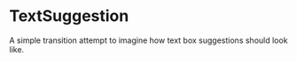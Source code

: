 # TextSuggestion

A simple transition attempt to imagine how text box suggestions should look like.

